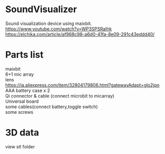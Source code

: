 # SoundVisualizer
Sound visualization device using maixbit.  
https://www.youtube.com/watch?v=WP3SPSRaIhk  
https://elchika.com/article/af968c98-a6d0-41fa-8e09-291c43eddd40/  

# Parts list
maixbit  
6+1 mic array  
lens  
https://ja.aliexpress.com/item/32804179806.html?gatewayAdapt=glo2jpn  
AAA battery case x 2  
Qi connector & cable (connect microbit to micarray)  
Universal board  
some cables(connect battery,toggle switch)  
some screws  


# 3D data

view stl folder




